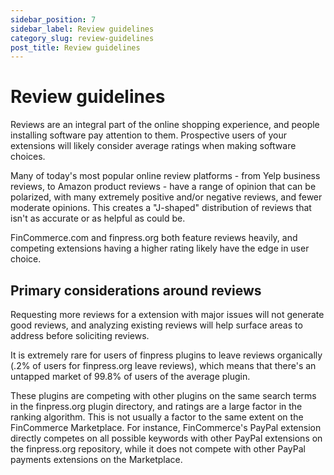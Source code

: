 ```yaml
---
sidebar_position: 7
sidebar_label: Review guidelines  
category_slug: review-guidelines
post_title: Review guidelines
---
```


# Review guidelines

Reviews are an integral part of the online shopping experience, and people installing software pay attention to them. Prospective users of your extensions will likely consider average ratings when making software choices.

Many of today's most popular online review platforms - from Yelp business reviews, to Amazon product reviews - have a range of opinion that can be polarized, with many extremely positive and/or negative reviews, and fewer moderate opinions. This creates a "J-shaped" distribution of reviews that isn't as accurate or as helpful as could be.

FinCommerce.com and finpress.org both feature reviews heavily, and competing extensions having a higher rating likely have the edge in user choice. 

## Primary considerations around reviews

Requesting more reviews for a extension with major issues will not generate good reviews, and analyzing existing reviews will help surface areas to address before soliciting reviews.

It is extremely rare for users of finpress plugins to leave reviews organically (.2% of users for finpress.org leave reviews), which means that there's an untapped market of 99.8% of users of the average plugin.

These plugins are competing with other plugins on the same search terms in the finpress.org plugin directory, and ratings are a large factor in the ranking algorithm. This is not usually a factor to the same extent on the FinCommerce Marketplace. For instance, FinCommerce's PayPal extension directly competes on all possible keywords with other PayPal extensions on the finpress.org repository, while it does not compete with other PayPal payments extensions on the Marketplace.
